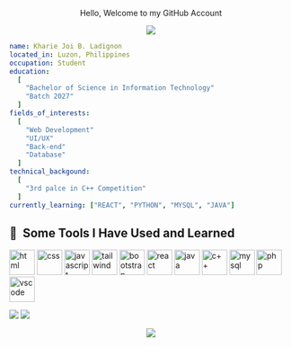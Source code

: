 <p align="center">
  Hello, Welcome to my GitHub Account
</p>

<p align="center">
  <img src="https://media4.giphy.com/media/v1.Y2lkPTc5MGI3NjExOWFhbGRuOG04d3ZiMGp4dTFobWl0ZmI3bXFxdmY2d2pqMXl2MWRpaiZlcD12MV9pbnRlcm5hbF9naWZfYnlfaWQmY3Q9Zw/ASd0Ukj0y3qMM/giphy.gif" />
</p>

```yaml
name: Kharie Joi B. Ladignon
located_in: Luzon, Philippines
occupation: Student
education:
  [
    "Bachelor of Science in Information Technology"
    "Batch 2027"
  ]
fields_of_interests:
  [
    "Web Development"
    "UI/UX"
    "Back-end"
    "Database"
  ]
technical_backgound:
  [
    "3rd palce in C++ Competition"
  ]
currently_learning: ["REACT", "PYTHON", "MYSQL", "JAVA"]
```
<h2> 🚀 &nbsp;Some Tools I Have Used and Learned</h2>
<p align="left">
<img src="https://cdn.jsdelivr.net/gh/devicons/devicon@latest/icons/html5/html5-original-wordmark.svg" alt="html" width="45" height="45"/> 
<img src="https://cdn.jsdelivr.net/gh/devicons/devicon@latest/icons/css3/css3-original-wordmark.svg" alt="css" width="45" height="45"/>
<img src="https://cdn.jsdelivr.net/gh/devicons/devicon@latest/icons/javascript/javascript-original.svg" alt="javascript" width="45" height="45"/>
<img src="https://cdn.jsdelivr.net/gh/devicons/devicon@latest/icons/tailwindcss/tailwindcss-original.svg" alt="tailwind" width="45" height="45"/>
<img src="https://cdn.jsdelivr.net/gh/devicons/devicon@latest/icons/bootstrap/bootstrap-original.svg" alt="bootstrap" width="45" height="45"/>
<img src="https://cdn.jsdelivr.net/gh/devicons/devicon@latest/icons/react/react-original-wordmark.svg" alt="react" width="45" height="45"/>
<img src="https://cdn.jsdelivr.net/gh/devicons/devicon@latest/icons/java/java-original-wordmark.svg" alt="java" width="45" height="45"/>
<img src="https://cdn.jsdelivr.net/gh/devicons/devicon@latest/icons/cplusplus/cplusplus-original.svg" alt="c++" width="45" height="45"/>
<img src="https://cdn.jsdelivr.net/gh/devicons/devicon@latest/icons/mysql/mysql-original-wordmark.svg" alt="mysql" width="45" height="45"/>
<img src="https://cdn.jsdelivr.net/gh/devicons/devicon/icons/php/php-original.svg" alt="php" width="45" height="45"/>
<img src="https://cdn.jsdelivr.net/gh/devicons/devicon/icons/vscode/vscode-original.svg" alt="vscode" width="45" height="45"/>
</p>

<p align="left">
  <img src="https://github-readme-stats.vercel.app/api?username=Kharie01&show_icons=true&theme=tokyonight" />
  <img src="https://github-readme-stats.vercel.app/api/top-langs/?username=Kharie01&layout=compact&theme=tokyonight" />
</p>

<p align="center">
  <img src="https://github.com/Kharie01/Kharie01/blob/output/github-contribution-grid-snake.svg" />
</p>
